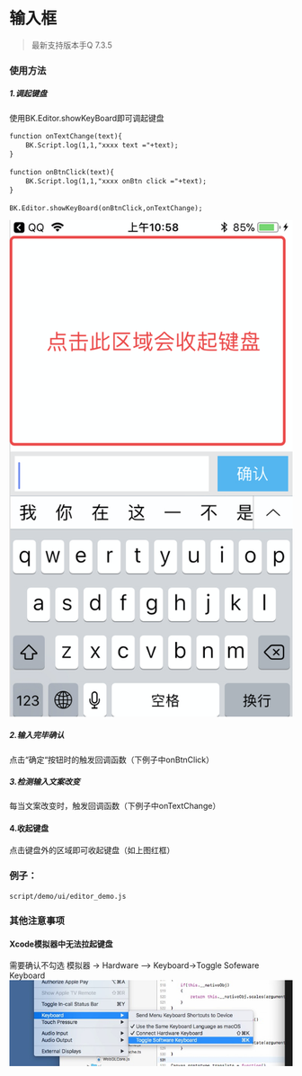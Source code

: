 # 输入框

>最新支持版本手Q 7.3.5

### 使用方法
##### 1.调起键盘
使用BK.Editor.showKeyBoard即可调起键盘

```
function onTextChange(text){
	BK.Script.log(1,1,"xxxx text ="+text);
}

function onBtnClick(text){
	BK.Script.log(1,1,"xxxx onBtn click ="+text);
}

BK.Editor.showKeyBoard(onBtnClick,onTextChange);
```

![](img/editor.png)

##### 2.输入完毕确认
点击“确定“按钮时的触发回调函数（下例子中onBtnClick）
 
##### 3.检测输入文案改变
每当文案改变时，触发回调函数（下例子中onTextChange）

#### 4.收起键盘
点击键盘外的区域即可收起键盘（如上图红框）

### 例子：
`script/demo/ui/editor_demo.js`

### 其他注意事项

#### Xcode模拟器中无法拉起键盘
需要确认不勾选
模拟器 -> Hardware --> Keyboard->Toggle Sofeware Keyboard
![](./img/simulator_keyboard.jpg)
